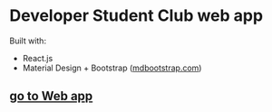 # Developer Student Club web app

Built with:
  * React.js  
  * Material Design + Bootstrap ([mdbootstrap.com](https://mdbootstrap.com))

## [go to Web app](https://dsc-app.lcuofficial.com.ng)
